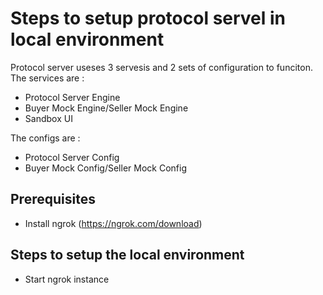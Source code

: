 # Steps to setup protocol servel in local environment

Protocol server useses 3 servesis and 2 sets of configuration to funciton.
The services are :

- Protocol Server Engine
- Buyer Mock Engine/Seller Mock Engine
- Sandbox UI

The configs are :

- Protocol Server Config
- Buyer Mock Config/Seller Mock Config

## Prerequisites

- Install ngrok (https://ngrok.com/download)

## Steps to setup the local environment

- Start ngrok instance

